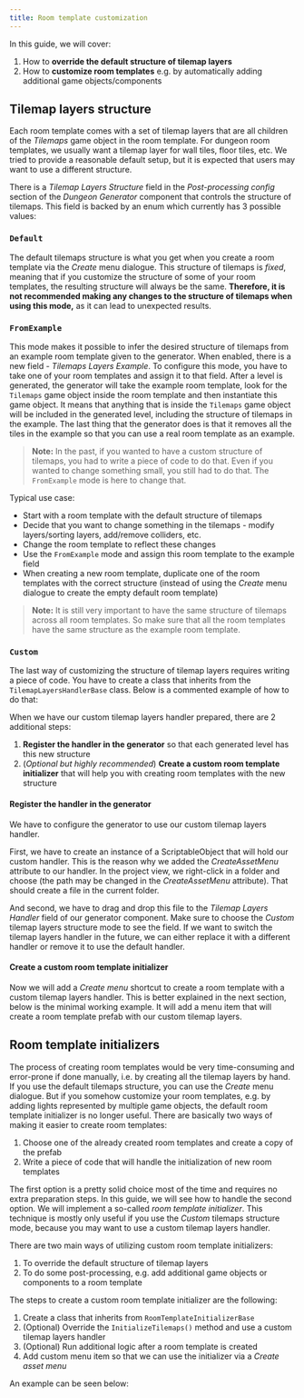 ```yaml
---
title: Room template customization
---
```


In this guide, we will cover:

1. How to **override the default structure of tilemap layers**
2. How to **customize room templates** e.g. by automatically adding additional game objects/components

## Tilemap layers structure

Each room template comes with a set of tilemap layers that are all children of the *Tilemaps* game object in the room template. For dungeon room templates, we usually want a tilemap layer for wall tiles, floor tiles, etc. We tried to provide a reasonable default setup, but it is expected that users may want to use a different structure.

There is a *Tilemap Layers Structure* field in the *Post-processing config* section of the *Dungeon Generator* component that controls the structure of tilemaps. This field is backed by an enum which currently has 3 possible values:

### `Default`

The default tilemaps structure is what you get when you create a room template via the *Create* menu dialogue. This structure of tilemaps is *fixed*, meaning that if you customize the structure of some of your room templates, the resulting structure will always be the same. **Therefore, it is not recommended making any changes to the structure of tilemaps when using this mode,** as it can lead to unexpected results.

### `FromExample`

This mode makes it possible to infer the desired structure of tilemaps from an example room template given to the generator. When enabled, there is a new field - *Tilemaps Layers Example*. To configure this mode, you have to take one of your room templates and assign it to that field. After a level is generated, the generator will take the example room template, look for the `Tilemaps` game object inside the room template and then instantiate this game object. It means that anything that is inside the `Tilemaps` game object will be included in the generated level, including the structure of tilemaps in the example. The last thing that the generator does is that it removes all the tiles in the example so that you can use a real room template as an example.

> **Note:** In the past, if you wanted to have a custom structure of tilemaps, you had to write a piece of code to do that. Even if you wanted to change something small, you still had to do that. The `FromExample` mode is here to change that.

Typical use case:
- Start with a room template with the default structure of tilemaps
- Decide that you want to change something in the tilemaps - modify layers/sorting layers, add/remove colliders, etc.
- Change the room template to reflect these changes
- Use the `FromExample` mode and assign this room template to the example field
- When creating a new room template, duplicate one of the room templates with the correct structure (instead of using the *Create* menu dialogue to create the empty default room template)

> **Note:** It is still very important to have the same structure of tilemaps across all room templates. So make sure that all the room templates have the same structure as the example room template.

### `Custom`

The last way of customizing the structure of tilemap layers requires writing a piece of code. You have to create a class that inherits from the `TilemapLayersHandlerBase` class. Below is a commented example of how to do that:

<ExternalCode name="2d_roomTemplateCustomization_handler" />

When we have our custom tilemap layers handler prepared, there are 2 additional steps:

1. **Register the handler in the generator** so that each generated level has this new structure
2. (*Optional but highly recommended*) **Create a custom room template initializer** that will help you with creating room templates with the new structure

#### Register the handler in the generator

We have to configure the generator to use our custom tilemap layers handler.

First, we have to create an instance of a ScriptableObject that will hold our custom handler. This is the reason why we added the *CreateAssetMenu* attribute to our handler. In the project view, we right-click in a folder and choose <Path path="2d:Custom tilemap layers handler" /> (the path may be changed in the *CreateAssetMenu* attribute). That should create a file in the current folder.

And second, we have to drag and drop this file to the *Tilemap Layers Handler* field of our generator component. Make sure to choose the *Custom* tilemap layers structure mode to see the field. If we want to switch the tilemap layers handler in the future, we can either replace it with a different handler or remove it to use the default handler.

#### Create a custom room template initializer

Now we will add a *Create menu* shortcut to create a room template with a custom tilemap layers handler. This is better explained in the next section, below is the minimal working example. It will add a <Path path="2d:Custom room template" /> menu item that will create a room template prefab with our custom tilemap layers.

<ExternalCode name="2d_roomTemplateCustomization_initializer_1" />

## Room template initializers

The process of creating room templates would be very time-consuming and error-prone if done manually, i.e. by creating all the tilemap layers by hand. If you use the default tilemaps structure, you can use the *Create* menu dialogue. But if you somehow customize your room templates, e.g. by adding lights represented by multiple game objects, the default room template initializer is no longer useful. There are basically two ways of making it easier to create room templates:

1. Choose one of the already created room templates and create a copy of the prefab
2. Write a piece of code that will handle the initialization of new room templates

The first option is a pretty solid choice most of the time and requires no extra preparation steps. In this guide, we will see how to handle the second option. We will implement a so-called *room template initializer*. This technique is mostly only useful if you use the *Custom* tilemaps structure mode, because you may want to use a custom tilemap layers handler.

There are two main ways of utilizing custom room template initializers:

1. To override the default structure of tilemap layers
2. To do some post-processing, e.g. add additional game objects or components to a room template

The steps to create a custom room template initializer are the following:

1. Create a class that inherits from `RoomTemplateInitializerBase`
2. (Optional) Override the `InitializeTilemaps()` method and use a custom tilemap layers handler
3. (Optional) Run additional logic after a room template is created
4. Add custom menu item so that we can use the initializer via a *Create asset menu*

An example can be seen below:

<ExternalCode name="2d_roomTemplateCustomization_initializer_2" />